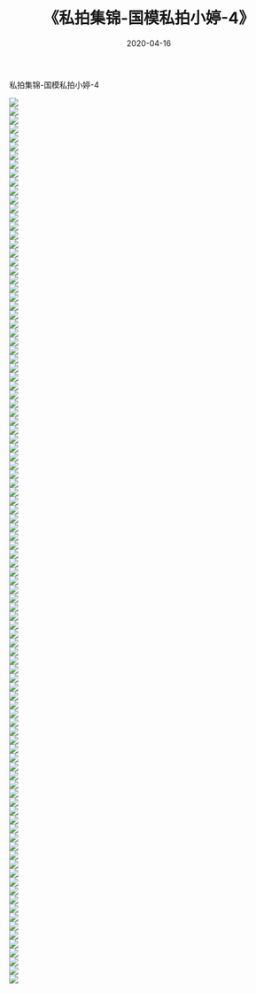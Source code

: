 ﻿---
layout: post
title:  《私拍集锦-国模私拍小婷-4》
date:   2020-04-16
img: http://imgx.orgx.ga/漏D/网络美图/2020/私拍集锦-国模私拍小婷-4/000.jpg
categories: [美女, 清纯, 唯美]
---

私拍集锦-国模私拍小婷-4

  ![](http://imgx.orgx.ga/漏D/网络美图/2020/私拍集锦-国模私拍小婷-4/001.jpg) <br> ![](http://imgx.orgx.ga/漏D/网络美图/2020/私拍集锦-国模私拍小婷-4/002.jpg) <br> ![](http://imgx.orgx.ga/漏D/网络美图/2020/私拍集锦-国模私拍小婷-4/003.jpg) <br> ![](http://imgx.orgx.ga/漏D/网络美图/2020/私拍集锦-国模私拍小婷-4/004.jpg) <br> ![](http://imgx.orgx.ga/漏D/网络美图/2020/私拍集锦-国模私拍小婷-4/005.jpg) <br> ![](http://imgx.orgx.ga/漏D/网络美图/2020/私拍集锦-国模私拍小婷-4/006.jpg) <br> ![](http://imgx.orgx.ga/漏D/网络美图/2020/私拍集锦-国模私拍小婷-4/007.jpg) <br> ![](http://imgx.orgx.ga/漏D/网络美图/2020/私拍集锦-国模私拍小婷-4/008.jpg) <br> ![](http://imgx.orgx.ga/漏D/网络美图/2020/私拍集锦-国模私拍小婷-4/009.jpg) <br> ![](http://imgx.orgx.ga/漏D/网络美图/2020/私拍集锦-国模私拍小婷-4/010.jpg) <br> ![](http://imgx.orgx.ga/漏D/网络美图/2020/私拍集锦-国模私拍小婷-4/011.jpg) <br> ![](http://imgx.orgx.ga/漏D/网络美图/2020/私拍集锦-国模私拍小婷-4/012.jpg) <br> ![](http://imgx.orgx.ga/漏D/网络美图/2020/私拍集锦-国模私拍小婷-4/013.jpg) <br> ![](http://imgx.orgx.ga/漏D/网络美图/2020/私拍集锦-国模私拍小婷-4/014.jpg) <br> ![](http://imgx.orgx.ga/漏D/网络美图/2020/私拍集锦-国模私拍小婷-4/015.jpg) <br> ![](http://imgx.orgx.ga/漏D/网络美图/2020/私拍集锦-国模私拍小婷-4/016.jpg) <br> ![](http://imgx.orgx.ga/漏D/网络美图/2020/私拍集锦-国模私拍小婷-4/017.jpg) <br> ![](http://imgx.orgx.ga/漏D/网络美图/2020/私拍集锦-国模私拍小婷-4/018.jpg) <br> ![](http://imgx.orgx.ga/漏D/网络美图/2020/私拍集锦-国模私拍小婷-4/019.jpg) <br> ![](http://imgx.orgx.ga/漏D/网络美图/2020/私拍集锦-国模私拍小婷-4/020.jpg) <br> ![](http://imgx.orgx.ga/漏D/网络美图/2020/私拍集锦-国模私拍小婷-4/021.jpg) <br> ![](http://imgx.orgx.ga/漏D/网络美图/2020/私拍集锦-国模私拍小婷-4/022.jpg) <br> ![](http://imgx.orgx.ga/漏D/网络美图/2020/私拍集锦-国模私拍小婷-4/023.jpg) <br> ![](http://imgx.orgx.ga/漏D/网络美图/2020/私拍集锦-国模私拍小婷-4/024.jpg) <br> ![](http://imgx.orgx.ga/漏D/网络美图/2020/私拍集锦-国模私拍小婷-4/025.jpg) <br> ![](http://imgx.orgx.ga/漏D/网络美图/2020/私拍集锦-国模私拍小婷-4/026.jpg) <br> ![](http://imgx.orgx.ga/漏D/网络美图/2020/私拍集锦-国模私拍小婷-4/027.jpg) <br> ![](http://imgx.orgx.ga/漏D/网络美图/2020/私拍集锦-国模私拍小婷-4/028.jpg) <br> ![](http://imgx.orgx.ga/漏D/网络美图/2020/私拍集锦-国模私拍小婷-4/029.jpg) <br> ![](http://imgx.orgx.ga/漏D/网络美图/2020/私拍集锦-国模私拍小婷-4/030.jpg) <br> ![](http://imgx.orgx.ga/漏D/网络美图/2020/私拍集锦-国模私拍小婷-4/031.jpg) <br> ![](http://imgx.orgx.ga/漏D/网络美图/2020/私拍集锦-国模私拍小婷-4/032.jpg) <br> ![](http://imgx.orgx.ga/漏D/网络美图/2020/私拍集锦-国模私拍小婷-4/033.jpg) <br> ![](http://imgx.orgx.ga/漏D/网络美图/2020/私拍集锦-国模私拍小婷-4/034.jpg) <br> ![](http://imgx.orgx.ga/漏D/网络美图/2020/私拍集锦-国模私拍小婷-4/035.jpg) <br> ![](http://imgx.orgx.ga/漏D/网络美图/2020/私拍集锦-国模私拍小婷-4/036.jpg) <br> ![](http://imgx.orgx.ga/漏D/网络美图/2020/私拍集锦-国模私拍小婷-4/037.jpg) <br> ![](http://imgx.orgx.ga/漏D/网络美图/2020/私拍集锦-国模私拍小婷-4/038.jpg) <br> ![](http://imgx.orgx.ga/漏D/网络美图/2020/私拍集锦-国模私拍小婷-4/039.jpg) <br> ![](http://imgx.orgx.ga/漏D/网络美图/2020/私拍集锦-国模私拍小婷-4/040.jpg) <br> ![](http://imgx.orgx.ga/漏D/网络美图/2020/私拍集锦-国模私拍小婷-4/041.jpg) <br> ![](http://imgx.orgx.ga/漏D/网络美图/2020/私拍集锦-国模私拍小婷-4/042.jpg) <br> ![](http://imgx.orgx.ga/漏D/网络美图/2020/私拍集锦-国模私拍小婷-4/043.jpg) <br> ![](http://imgx.orgx.ga/漏D/网络美图/2020/私拍集锦-国模私拍小婷-4/044.jpg) <br> ![](http://imgx.orgx.ga/漏D/网络美图/2020/私拍集锦-国模私拍小婷-4/045.jpg) <br> ![](http://imgx.orgx.ga/漏D/网络美图/2020/私拍集锦-国模私拍小婷-4/046.jpg) <br> ![](http://imgx.orgx.ga/漏D/网络美图/2020/私拍集锦-国模私拍小婷-4/047.jpg) <br> ![](http://imgx.orgx.ga/漏D/网络美图/2020/私拍集锦-国模私拍小婷-4/048.jpg) <br> ![](http://imgx.orgx.ga/漏D/网络美图/2020/私拍集锦-国模私拍小婷-4/049.jpg) <br> ![](http://imgx.orgx.ga/漏D/网络美图/2020/私拍集锦-国模私拍小婷-4/050.jpg) <br> ![](http://imgx.orgx.ga/漏D/网络美图/2020/私拍集锦-国模私拍小婷-4/051.jpg) <br> ![](http://imgx.orgx.ga/漏D/网络美图/2020/私拍集锦-国模私拍小婷-4/052.jpg) <br> ![](http://imgx.orgx.ga/漏D/网络美图/2020/私拍集锦-国模私拍小婷-4/053.jpg) <br> ![](http://imgx.orgx.ga/漏D/网络美图/2020/私拍集锦-国模私拍小婷-4/054.jpg) <br> ![](http://imgx.orgx.ga/漏D/网络美图/2020/私拍集锦-国模私拍小婷-4/055.jpg) <br> ![](http://imgx.orgx.ga/漏D/网络美图/2020/私拍集锦-国模私拍小婷-4/056.jpg) <br> ![](http://imgx.orgx.ga/漏D/网络美图/2020/私拍集锦-国模私拍小婷-4/057.jpg) <br> ![](http://imgx.orgx.ga/漏D/网络美图/2020/私拍集锦-国模私拍小婷-4/058.jpg) <br> ![](http://imgx.orgx.ga/漏D/网络美图/2020/私拍集锦-国模私拍小婷-4/059.jpg) <br> ![](http://imgx.orgx.ga/漏D/网络美图/2020/私拍集锦-国模私拍小婷-4/060.jpg) <br> ![](http://imgx.orgx.ga/漏D/网络美图/2020/私拍集锦-国模私拍小婷-4/061.jpg) <br> ![](http://imgx.orgx.ga/漏D/网络美图/2020/私拍集锦-国模私拍小婷-4/062.jpg) <br> ![](http://imgx.orgx.ga/漏D/网络美图/2020/私拍集锦-国模私拍小婷-4/063.jpg) <br> ![](http://imgx.orgx.ga/漏D/网络美图/2020/私拍集锦-国模私拍小婷-4/064.jpg) <br> ![](http://imgx.orgx.ga/漏D/网络美图/2020/私拍集锦-国模私拍小婷-4/065.jpg) <br> ![](http://imgx.orgx.ga/漏D/网络美图/2020/私拍集锦-国模私拍小婷-4/066.jpg) <br> ![](http://imgx.orgx.ga/漏D/网络美图/2020/私拍集锦-国模私拍小婷-4/067.jpg) <br> ![](http://imgx.orgx.ga/漏D/网络美图/2020/私拍集锦-国模私拍小婷-4/068.jpg) <br> ![](http://imgx.orgx.ga/漏D/网络美图/2020/私拍集锦-国模私拍小婷-4/069.jpg) <br> ![](http://imgx.orgx.ga/漏D/网络美图/2020/私拍集锦-国模私拍小婷-4/070.jpg) <br> ![](http://imgx.orgx.ga/漏D/网络美图/2020/私拍集锦-国模私拍小婷-4/071.jpg) <br> ![](http://imgx.orgx.ga/漏D/网络美图/2020/私拍集锦-国模私拍小婷-4/072.jpg) <br> ![](http://imgx.orgx.ga/漏D/网络美图/2020/私拍集锦-国模私拍小婷-4/073.jpg) <br> ![](http://imgx.orgx.ga/漏D/网络美图/2020/私拍集锦-国模私拍小婷-4/074.jpg) <br> ![](http://imgx.orgx.ga/漏D/网络美图/2020/私拍集锦-国模私拍小婷-4/075.jpg) <br> ![](http://imgx.orgx.ga/漏D/网络美图/2020/私拍集锦-国模私拍小婷-4/076.jpg) <br> ![](http://imgx.orgx.ga/漏D/网络美图/2020/私拍集锦-国模私拍小婷-4/077.jpg) <br> ![](http://imgx.orgx.ga/漏D/网络美图/2020/私拍集锦-国模私拍小婷-4/078.jpg) <br> ![](http://imgx.orgx.ga/漏D/网络美图/2020/私拍集锦-国模私拍小婷-4/079.jpg) <br> ![](http://imgx.orgx.ga/漏D/网络美图/2020/私拍集锦-国模私拍小婷-4/080.jpg) <br> ![](http://imgx.orgx.ga/漏D/网络美图/2020/私拍集锦-国模私拍小婷-4/081.jpg) <br> ![](http://imgx.orgx.ga/漏D/网络美图/2020/私拍集锦-国模私拍小婷-4/082.jpg) <br> ![](http://imgx.orgx.ga/漏D/网络美图/2020/私拍集锦-国模私拍小婷-4/083.jpg) <br> ![](http://imgx.orgx.ga/漏D/网络美图/2020/私拍集锦-国模私拍小婷-4/084.jpg) <br> ![](http://imgx.orgx.ga/漏D/网络美图/2020/私拍集锦-国模私拍小婷-4/085.jpg) <br> ![](http://imgx.orgx.ga/漏D/网络美图/2020/私拍集锦-国模私拍小婷-4/086.jpg) <br> ![](http://imgx.orgx.ga/漏D/网络美图/2020/私拍集锦-国模私拍小婷-4/087.jpg) <br> ![](http://imgx.orgx.ga/漏D/网络美图/2020/私拍集锦-国模私拍小婷-4/088.jpg) <br> ![](http://imgx.orgx.ga/漏D/网络美图/2020/私拍集锦-国模私拍小婷-4/089.jpg) <br> ![](http://imgx.orgx.ga/漏D/网络美图/2020/私拍集锦-国模私拍小婷-4/090.jpg) <br> ![](http://imgx.orgx.ga/漏D/网络美图/2020/私拍集锦-国模私拍小婷-4/091.jpg) <br> ![](http://imgx.orgx.ga/漏D/网络美图/2020/私拍集锦-国模私拍小婷-4/092.jpg) <br> ![](http://imgx.orgx.ga/漏D/网络美图/2020/私拍集锦-国模私拍小婷-4/093.jpg) <br> ![](http://imgx.orgx.ga/漏D/网络美图/2020/私拍集锦-国模私拍小婷-4/094.jpg) <br> ![](http://imgx.orgx.ga/漏D/网络美图/2020/私拍集锦-国模私拍小婷-4/095.jpg) <br> ![](http://imgx.orgx.ga/漏D/网络美图/2020/私拍集锦-国模私拍小婷-4/096.jpg) <br> ![](http://imgx.orgx.ga/漏D/网络美图/2020/私拍集锦-国模私拍小婷-4/097.jpg) <br> ![](http://imgx.orgx.ga/漏D/网络美图/2020/私拍集锦-国模私拍小婷-4/098.jpg) <br> ![](http://imgx.orgx.ga/漏D/网络美图/2020/私拍集锦-国模私拍小婷-4/099.jpg) <br> ![](http://imgx.orgx.ga/漏D/网络美图/2020/私拍集锦-国模私拍小婷-4/100.jpg) <br>